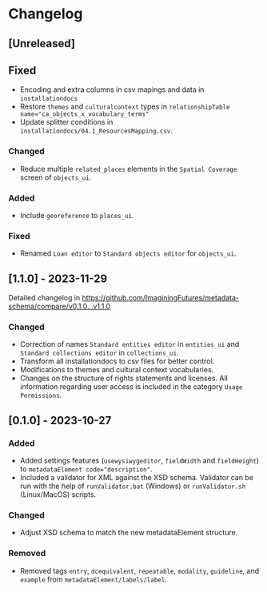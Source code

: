 # Changelog

## [Unreleased]

## Fixed

- Encoding and extra columns in csv mapings and data in `installationdocs`
- Restore `themes` and `culturalcontext` types in `relationshipTable name="ca_objects_x_vocabulary_terms"`
- Update splitter conditions in `installationdocs/04.1_ResourcesMapping.csv`.

### Changed

- Reduce multiple `related_places` elements in the `Spatial Coverage` screen of `objects_ui`.

### Added

- Include `georeference` to `places_ui`.

### Fixed

- Renamed `Loan editor` to `Standard objects editor` for `objects_ui`.

## [1.1.0] - 2023-11-29

Detailed changelog in https://github.com/ImaginingFutures/metadata-schema/compare/v0.1.0...v1.1.0

### Changed

- Correction of names `Standard entities editor` in `entities_ui` and `Standard collections editor` in `collections_ui`.
- Transform all installationdocs to csv files for better control.
- Modifications to themes and cultural context vocabularies.
- Changes on the structure of rights statements and licenses. All information regarding user access is included in the category `Usage Permissions`.

## [0.1.0] - 2023-10-27

### Added

- Added settings features (`usewysiwygeditor`, `fieldWidth` and `fieldHeight`) to `metadataElement code="description"`.
- Included a validator for XML against the XSD schema. Validator can be run with the help of `runValidator.bat` (Windows) or `runValidator.sh` (Linux/MacOS) scripts.

### Changed

- Adjust XSD schema to match the new metadataElement structure.

### Removed

- Removed tags `entry`, `dcequivalent`, `repeatable`, `modality`, `guideline`, and `example` from `metadataElement/labels/label`.
